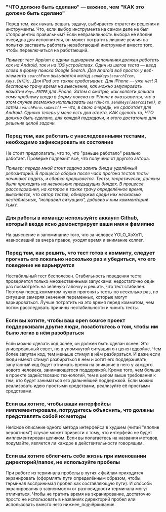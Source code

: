### "ЧТО должно быть сделано" — важнее, чем "КАК это должно быть сделано"

Перед тем, как начать решать задачу, выбирается стратегия решения и инструменты. Что, если выбор инструмента на самом деле не был стопроцентно правильным?
Если неправильность выбора не вполне очевидна для исполнителя, он может потратить лишние усилия на попытки заставить работать неработающий инструмент вместо того, чтобы
переключиться на работающий. 

*Пример: тест Appium с одним сценарием исполнения должен работать как на Android, так и на iOS устройствах. Один из шагов теста — ввод слова в форму поиска Google Search. 
Для Android всё просто: у веб-элемента `searchForm` вызывается метод `sendKeys(searchItem, Keys.ENTER)`. Для iPad это также срабатывает. Для iPhone — уже нет! 
Я бесплодно трачу время на выяснение, как можно эмулировать нажатие `Keys.ENTER` для iPhone. Затем я смотрю, как коллеги решали саму проблему ввода в форму поиска на iPhone
и оказывается, что в этом случае возможно использовать `searchForm.sendKeys(searchItem)`, а затем `searchForm.submit()` — что, в свою очередь, не сработает для Android. 
Однако теперь у меня есть два ответа, КАК сделать то, ЧТО должно быть сделано, для каждой подзадачи, и этого достаточно для решения целой задачи.*

### Перед тем, как работать с унаследованными тестами, необходимо зафиксировать их состояние

Не стоит предполагать, что то, что "раньше работало" реально работает. Проверке подлежит всё, что получено от другого автора.

*Пример: передо мной стоит задача залить билд в удалённый репозиторий. В процессе сборки после часа прогона тестов тесты начинают падать, и сборка прерывается. Тесты, теоретически, должны были проходить на нескольких предыдущих билдах. В процессе расследования, на которое я также трачу определённое время, выясняется, что автор тестов, обнаружив среди них несколько нестабильных, "исправил ситуацию", добавив к ним комментарий `FLAKY`.*

### Для работы в команде используйте аккаунт Github, который везде ясно демонстрирует ваши имя и фамилию

На выяснение и запоминание того, что за человек YOLO_XoXo11, навносивший за вчера правок, уходят время и внимание коллег.

### Перед тем, как решить, что тест готов к коммиту, следует прогнать его локально несколько раз и убедиться, что его поведение не варьируется

Нестабильный тест бесполезен. Стабильность поведения теста проверяется только множественными запусками: недостаточно один раз посмотреть на зелёную галочку и решить, что тест стабилен. Поэтому перед коммитом нужно прогонять тесты по несколько раз, по ситуации замеряя значения переменных, которые могут варьироваться. Лучше потратить на это время перед коммитом, чем потом расследовать причины нестабильности и чинить тесты.

### Если вы хотите, чтобы ваш open source проект поддерживали другие люди, позаботьтесь о том, чтобы им было легко в нём разобраться

Если можно сделать код яснее, он должен быть сделан яснее. Это универсальный совет, но в упомянутой ситуации он ценен вдвойне. Чем более запутан код, тем меньше стимул в нём разбираться. И даже если люди имеют стимул разбираться в нём и хотят его поддерживать, запутанный код будет отнимать время на вникание в него у каждого нового человека, занимающегося поддержкой. Кроме того, чем больше в проекте задействовано технологий, тем в целом выше требования к тем, кто будет заниматься его дальнейшей поддержкой. Если можно реализовать идею простыми средствами, реализуйте её простыми средствами.

### Если вы хотите, чтобы ваши интерфейсы имплементировали, потрудитесь объяснить, что должны представлять собой их методы

Неясное описание одного метода интерфейса в худшем (читай "вполне вероятном") случае может привести к тому, что интерфейс не будет имплементирован целиком. Если вы полагаетесь на названия методов, подумайте, является ли каждое в действительности говорящим.

### Если вы хотите облегчить себе жизнь при именовании директорий/папок, не используйте пробелы

При работе из терминала пробелы в путях к файлам приходится экранировать (оформлять пути определённым образом, чтобы терминал воспринимал пробел как составляющую пути). И способы экранирования в зависимости от разновидности терминала могут отличаться. Чтобы не тратить время на экранирование, достаточно просто не использовать в названиях директорий пробел или использовать вместо него нижнее_подчёркивание.

